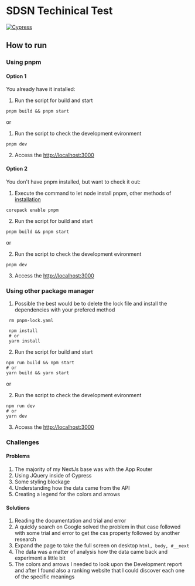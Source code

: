 # SDSN Techinical Test

[![Cypress](https://github.com/f-mantovani/sdsn-test-drive/actions/workflows/cypress.yml/badge.svg)](https://github.com/f-mantovani/sdsn-test-drive/actions/workflows/cypress.yml)

## How to run

### Using pnpm

#### Option 1

You already have it installed:

1. Run the script for build and start

```shell
pnpm build && pnpm start
```

or

1. Run the script to check the development evironment

```shell
pnpm dev
```

2. Access the [http://localhost:3000](localhost)

#### Option 2

You don't have pnpm installed, but want to check it out:

1. Execute the command to let node install pnpm, other methods of [installation](https://pnpm.io/installation)

```shell
corepack enable pnpm
```

2. Run the script for build and start

```shell
pnpm build && pnpm start
```

or

2. Run the script to check the development evironment

```shell
pnpm dev
```

3. Access the [http://localhost:3000](localhost)

### Using other package manager

1. Possible the best would be to delete the lock file and install the dependencies with your prefered method

```shell
 rm pnpm-lock.yaml

 npm install
 # or
 yarn install
```

2. Run the script for build and start

```shell
npm run build && npm start
# or
yarn build && yarn start
```

or

2. Run the script to check the development evironment

```shell
npm run dev
# or
yarn dev
```

3. Access the [http://localhost:3000](localhost)

### Challenges

#### Problems

1. The majority of my NextJs base was with the App Router
2. Using JQuery inside of Cypress
3. Some styling blockage
4. Understanding how the data came from the API
5. Creating a legend for the colors and arrows

#### Solutions

1. Reading the documentation and trial and error
2. A quickly search on Google solved the problem in that case followed with some trial and error to get the css property followed by another research
3. Expand the page to take the full screen on desktop `html, body, #__next`
4. The data was a matter of analysis how the data came back and experiment a little bit
5. The colors and arrows I needed to look upon the Development report and after I found also a ranking website that I could discover each one of the specific meanings